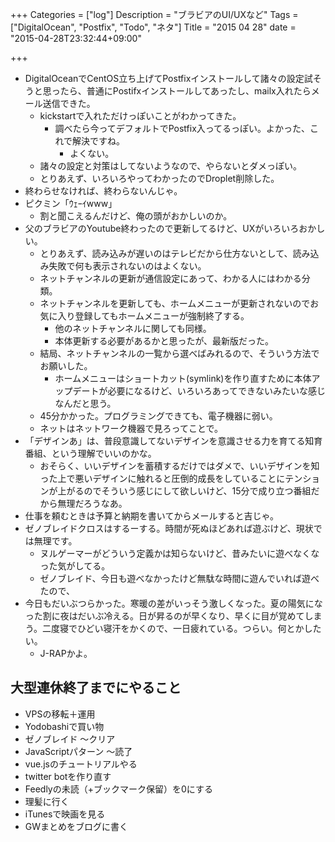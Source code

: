 +++
Categories = ["log"]
Description = "ブラビアのUI/UXなど"
Tags = ["DigitalOcean", "Postfix", "Todo", "ネタ"]
Title = "2015 04 28"
date = "2015-04-28T23:32:44+09:00"

+++

* DigitalOceanでCentOS立ち上げてPostfixインストールして諸々の設定試そうと思ったら、普通にPostifxインストールしてあったし、mailx入れたらメール送信できた。
	* kickstartで入れただけっぽいことがわかってきた。
		* 調べたら今ってデフォルトでPostfix入ってるっぽい。よかった、これで解決ですね。
			* よくない。
	* 諸々の設定と対策はしてないようなので、やらないとダメっぽい。
	* とりあえず、いろいろやってわかったのでDroplet削除した。
* 終わらせなければ、終わらないんじゃ。
* ピクミン「ｳｪｰｲwww」
	* 割と聞こえるんだけど、俺の頭がおかしいのか。
* 父のブラビアのYoutube終わったので更新してるけど、UXがいろいろおかしい。
	* とりあえず、読み込みが遅いのはテレビだから仕方ないとして、読み込み失敗で何も表示されないのはよくない。
	* ネットチャンネルの更新が通信設定にあって、わかる人にはわかる分類。
	* ネットチャンネルを更新しても、ホームメニューが更新されないのでお気に入り登録してもホームメニューが強制終了する。
		* 他のネットチャンネルに関しても同様。
		* 本体更新する必要があるかと思ったが、最新版だった。
	* 結局、ネットチャンネルの一覧から選べばみれるので、そういう方法でお願いした。
		* ホームメニューはショートカット(symlink)を作り直すために本体アップデートが必要になるけど、いろいろあってできないみたいな感じなんだと思う。
	* 45分かかった。プログラミングできても、電子機器に弱い。
	* ネットはネットワーク機器で見ろってことで。
* 「デザインあ」は、普段意識してないデザインを意識させる力を育てる知育番組、という理解でいいのかな。
	* おそらく、いいデザインを蓄積するだけではダメで、いいデザインを知った上で悪いデザインに触れると圧倒的成長をしていることにテンションが上がるのでそういう感じにして欲しいけど、15分で成り立つ番組だから無理だろうなあ。
* 仕事を頼むときは予算と納期を書いてからメールすると吉じゃ。
* ゼノブレイドクロスはするーする。時間が死ぬほどあれば遊ぶけど、現状では無理です。
	* ヌルゲーマーがどういう定義かは知らないけど、昔みたいに遊べなくなった気がしてる。
	* ゼノブレイド、今日も遊べなかったけど無駄な時間に遊んでいれば遊べたので、
* 今日もだいぶつらかった。寒暖の差がいっそう激しくなった。夏の陽気になった割に夜はだいぶ冷える。日が昇るのが早くなり、早くに目が覚めてしまう。二度寝でひどい寝汗をかくので、一日疲れている。つらい。何とかしたい。
	* J-RAPかよ。

## 大型連休終了までにやること
* VPSの移転＋運用
* Yodobashiで買い物
* ゼノブレイド 〜クリア
* JavaScriptパターン 〜読了
* vue.jsのチュートリアルやる
* twitter botを作り直す
* Feedlyの未読（+ブックマーク保留）を0にする
* 理髪に行く
* iTunesで映画を見る
* GWまとめをブログに書く